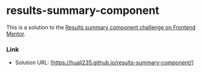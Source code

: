 # results-summary-component

This is a solution to the [Results summary component challenge on Frontend Mentor](https://www.frontendmentor.io/challenges/results-summary-component-CE_K6s0maV).

### Link

- Solution URL: [https://huali235.github.io/results-summary-component/]
